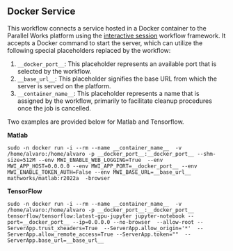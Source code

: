 ## Docker Service
This workflow connects a service hosted in a Docker container to the Parallel Works platform using the [interactive session](https://github.com/parallelworks/interactive_session/blob/main/README-v3.md) workflow framework.  It accepts a Docker command to start the server, which can utilize the following special placeholders replaced by the workflow:
1. `__docker_port__`: This placeholder represents an available port that is selected by the workflow.
2. `__base_url__`: This placeholder signifies the base URL from which the server is served on the platform.
3. `__container_name__`: This placeholder represents a name that is assigned by the workflow, primarily to facilitate cleanup procedures once the job is cancelled.

Two examples are provided below for Matlab and Tensorflow. 

**Matlab**
```
sudo -n docker run -i --rm --name __container_name__  -v /home/alvaro:/home/alvaro -p __docker_port__:__docker_port__ --shm-size=512M --env MWI_ENABLE_WEB_LOGGING=True  --env MWI_APP_HOST=0.0.0.0 --env MWI_APP_PORT=__docker_port__ --env MWI_ENABLE_TOKEN_AUTH=False --env MWI_BASE_URL=__base_url__  mathworks/matlab:r2022a  -browser
```

**TensorFlow**
```
sudo -n docker run -i --rm --name __container_name__  -v /home/alvaro:/home/alvaro -p __docker_port__:__docker_port__ tensorflow/tensorflow:latest-gpu-jupyter jupyter-notebook --port=__docker_port__ --ip=0.0.0.0 --no-browser  --allow-root --ServerApp.trust_xheaders=True  --ServerApp.allow_origin='*'  --ServerApp.allow_remote_access=True --ServerApp.token=""  --ServerApp.base_url=__base_url__
```
